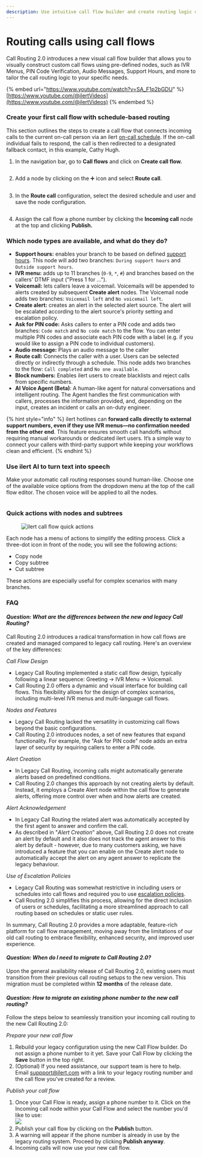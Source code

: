 ```yaml
---
description: Use intuitive call flow builder and create routing logic of any complexity.
---
```


# Routing calls using call flows

Call Routing 2.0 introduces a new visual call flow builder that allows you to visually construct custom call flows using pre-defined nodes, such as IVR Menus, PIN Code Verification, Audio Messages, Support Hours, and more to tailor the call routing logic to your specific needs.

{% embed url="https://www.youtube.com/watch?v=SA_F1p2bGDU" %}
[https://www.youtube.com/@ilertVideos](https://www.youtube.com/@ilertVideos)
{% endembed %}

### Create your first call flow with schedule-based routing

This section outlines the steps to create a call flow that connects incoming calls to the current on-call person via an ilert [on-call schedule](../on-call-management-and-escalations/on-call-schedules/). If the on-call individual fails to respond, the call is then redirected to a designated fallback contact, in this example, Cathy Hugh.

1.  In the navigation bar, go to **Call flows** and click on **Create call flow.**

    <figure><img src="../.gitbook/assets/Screenshot 2024-03-19 at 22.22.13.png" alt=""><figcaption></figcaption></figure>
2.  Add a node by clicking on the ➕ icon and select **Route call**.&#x20;

    <figure><img src="../.gitbook/assets/image (13).png" alt=""><figcaption></figcaption></figure>
3.  In the **Route call** configuration, select the desired schedule and user and save the node configuration.

    <figure><img src="../.gitbook/assets/Screenshot 2024-03-19 at 22.27.42.png" alt=""><figcaption></figcaption></figure>
4. Assign the call flow a phone number by clicking the **Incoming call** node at the top and clicking **Publish.**&#x20;

### Which node types are available, and what do they do?

* **Support hours:** enables your branch to be based on defined [support hours](../alerting/support-hours.md). This node will add two branches: `During support hours` and `Outside support hours`.
* **IVR menu:** adds up to 11 branches (`0-9`, `*`, `#`) and branches based on the callers' DTMF input ("Press 1 for ...").
* **Voicemail:** lets callers leave a voicemail. Voicemails will be appended to alerts created by subsequent **Create alert** nodes. The Voicemail node adds two branches: `Voicemail left` and `No voicemail left`.
* **Create alert:** creates an alert in the selected alert source. The alert will be escalated according to the alert source's priority setting and escalation policy.
* **Ask for PIN code:** Asks callers to enter a PIN code and adds two branches: `Code match` and `No code match` to the flow. You can enter multiple PIN codes and associate each PIN code with a label (e.g. if you would like to assign a PIN code to individual customers).
* **Audio message:** Plays an audio message to the caller
* **Route call:** Connects the caller with a user.  Users can be selected directly or indirectly through a schedule. This node adds two branches to the flow: `Call completed` and `No one available`.
* **Block numbers:** Enables ilert users to create blacklists and reject calls from specific numbers.
* **AI Voice Agent (Beta)**: A human-like agent for natural conversations and intelligent routing. The Agent handles the first communication with callers, processes the information provided, and, depending on the input, creates an incident or calls an on-duty engineer.

{% hint style="info" %}
ilert hotlines can **forward calls directly to external support numbers, even if they use IVR menus—no confirmation needed from the other end**. This feature ensures smooth call handoffs without requiring manual workarounds or dedicated ilert users. It’s a simple way to connect your callers with third-party support while keeping your workflows clean and efficient.
{% endhint %}

### **Use ilert AI to turn text into speech**

Make your automatic call routing responses sound human-like. Choose one of the available voice options from the dropdown menu at the top of the call flow editor. The chosen voice will be applied to all the nodes.&#x20;

<figure><img src="../.gitbook/assets/ilert call flow voice choice.png" alt=""><figcaption></figcaption></figure>

### Quick actions with nodes and subtrees

<figure><img src="../.gitbook/assets/ilert call flow quick actions.png" alt="ilert call flow quick actions"><figcaption></figcaption></figure>

&#x20;Each node has a menu of actions to simplify the editing process. Click a three-dot icon in front of the node; you will see the following actions:

* Copy node
* Copy subtree
* Cut subtree

These actions are especially useful for complex scenarios with many branches.&#x20;

### FAQ

#### _Question: What are the differences between the new and legacy Call Routing?_

Call Routing 2.0 introduces a radical transformation in how call flows are created and managed compared to legacy call routing. Here's an overview of the key differences:

_Call Flow Design_

* Legacy Call Routing implemented a static call flow design, typically following a linear sequence: Greeting -> IVR Menu -> Voicemail.
* Call Routing 2.0 offers a dynamic and visual interface for building call flows. This flexibility allows for the design of complex scenarios, including multi-level IVR menus and multi-language call flows.

_Nodes and Features_

* Legacy Call Routing lacked the versatility in customizing call flows beyond the basic configurations.
* Call Routing 2.0 introduces nodes, a set of new features that expand functionality. For example, the "Ask for PIN code" node adds an extra layer of security by requiring callers to enter a PIN code.

_Alert Creation_

* In Legacy Call Routing, incoming calls might automatically generate alerts based on predefined conditions.
* Call Routing 2.0 changes this approach by not creating alerts by default. Instead, it employs a Create Alert node within the call flow to generate alerts, offering more control over when and how alerts are created.

_Alert Acknowledgement_

* In Legacy Call Routing the related alert was automatically accepted by the first agent to answer and confirm the call.
* As described in "_Alert Creation_" above, Call Routing 2.0 does not create an alert by default and it also does not track the agent answer to this alert by default - however, due to many customers asking, we have introduced a feature that you can enable on the Create alert node to automatically accept the alert on any agent answer to replicate the legacy behaviour.

_Use of Escalation Policies_

* Legacy Call Routing was somewhat restrictive in including users or schedules into call flows and required you to use [escalation policies](../on-call-management-and-escalations/escalation-policies.md).&#x20;
* Call Routing 2.0 simplifies this process, allowing for the direct inclusion of users or schedules, facilitating a more streamlined approach to call routing based on schedules or static user rules.

In summary, Call Routing 2.0 provides a more adaptable, feature-rich platform for call flow management, moving away from the limitations of our old call routing to embrace flexibility, enhanced security, and improved user experience.

####

#### _Question: When do I need to migrate to Call Routing 2.0?_

Upon the general availability release of Call Routing 2.0, existing users must transition from their previous call routing setups to the new version. This migration must be completed within **12 months** of the release date.

####

#### _Question: How to migrate an existing phone number to the new call routing?_

Follow the steps below to seamlessly transition your incoming call routing to the new Call Routing 2.0:

_Prepare your new call flow_

1. Rebuild your legacy configuration using the new Call Flow builder. Do not assign a phone number to it yet. Save your Call Flow by clicking the **Save** button in the top right.
2. (Optional) If you need assistance, our support team is here to help. Email suppport@ilert.com with a link to your legacy routing number and the call flow you've created for a review.

_Publish your call flow_

1. Once your Call Flow is ready, assign a phone number to it. Click on the Incoming call node within your Call Flow and select the number you'd like to use:\
   ![](<../.gitbook/assets/image (15).png>)
2. Publish your call flow by clicking on the **Publish** button.&#x20;
3. A warning will appear if the phone number is already in use by the legacy routing system. Proceed by clicking **Publish anyway**.
4. Incoming calls will now use your new call flow.&#x20;



